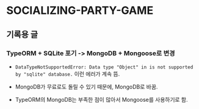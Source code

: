 # SOCIALIZING-PARTY-GAME

## 기록용 글

### TypeORM + SQLite 포기 -> MongoDB + Mongoose로 변경

- `DataTypeNotSupportedError: Data type "Object" in is not supported by "sqlite" database.` 이런 에러가 계속 뜸.

- MongoDB가 무료로도 돌릴 수 있기 때문에, MongoDB로 바꿈.

- TypeORM의 MongoDB는 부족한 점이 많아서 Mongoose를 사용하기로 함.